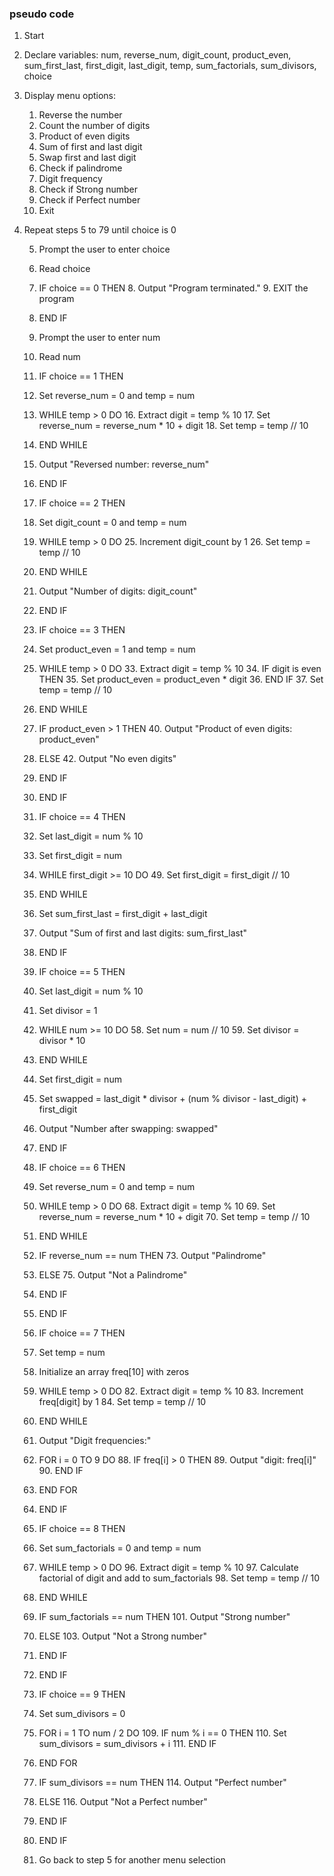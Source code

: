 ### pseudo code

1. Start
2. Declare variables: num, reverse_num, digit_count, product_even, sum_first_last, first_digit, last_digit, temp, sum_factorials, sum_divisors, choice
3. Display menu options:
   1. Reverse the number
   2. Count the number of digits
   3. Product of even digits
   4. Sum of first and last digit
   5. Swap first and last digit
   6. Check if palindrome
   7. Digit frequency
   8. Check if Strong number
   9. Check if Perfect number
   0. Exit
4. Repeat steps 5 to 79 until choice is 0

   5. Prompt the user to enter choice
   6. Read choice
   7. IF choice == 0 THEN
      8. Output "Program terminated."
      9. EXIT the program
   10. END IF
   
   11. Prompt the user to enter num
   12. Read num

   13. IF choice == 1 THEN
      14. Set reverse_num = 0 and temp = num
      15. WHILE temp > 0 DO
         16. Extract digit = temp % 10
         17. Set reverse_num = reverse_num * 10 + digit
         18. Set temp = temp // 10
      19. END WHILE
      20. Output "Reversed number: reverse_num"
   21. END IF

   22. IF choice == 2 THEN
      23. Set digit_count = 0 and temp = num
      24. WHILE temp > 0 DO
         25. Increment digit_count by 1
         26. Set temp = temp // 10
      27. END WHILE
      28. Output "Number of digits: digit_count"
   29. END IF

   30. IF choice == 3 THEN
      31. Set product_even = 1 and temp = num
      32. WHILE temp > 0 DO
         33. Extract digit = temp % 10
         34. IF digit is even THEN
            35. Set product_even = product_even * digit
         36. END IF
         37. Set temp = temp // 10
      38. END WHILE
      39. IF product_even > 1 THEN
         40. Output "Product of even digits: product_even"
      41. ELSE
         42. Output "No even digits"
      43. END IF
   44. END IF

   45. IF choice == 4 THEN
      46. Set last_digit = num % 10
      47. Set first_digit = num
      48. WHILE first_digit >= 10 DO
         49. Set first_digit = first_digit // 10
      50. END WHILE
      51. Set sum_first_last = first_digit + last_digit
      52. Output "Sum of first and last digits: sum_first_last"
   53. END IF

   54. IF choice == 5 THEN
      55. Set last_digit = num % 10
      56. Set divisor = 1
      57. WHILE num >= 10 DO
         58. Set num = num // 10
         59. Set divisor = divisor * 10
      60. END WHILE
      61. Set first_digit = num
      62. Set swapped = last_digit * divisor + (num % divisor - last_digit) + first_digit
      63. Output "Number after swapping: swapped"
   64. END IF

   65. IF choice == 6 THEN
      66. Set reverse_num = 0 and temp = num
      67. WHILE temp > 0 DO
         68. Extract digit = temp % 10
         69. Set reverse_num = reverse_num * 10 + digit
         70. Set temp = temp // 10
      71. END WHILE
      72. IF reverse_num == num THEN
         73. Output "Palindrome"
      74. ELSE
         75. Output "Not a Palindrome"
      76. END IF
   77. END IF

   78. IF choice == 7 THEN
      79. Set temp = num
      80. Initialize an array freq[10] with zeros
      81. WHILE temp > 0 DO
         82. Extract digit = temp % 10
         83. Increment freq[digit] by 1
         84. Set temp = temp // 10
      85. END WHILE
      86. Output "Digit frequencies:"
      87. FOR i = 0 TO 9 DO
         88. IF freq[i] > 0 THEN
            89. Output "digit: freq[i]"
         90. END IF
      91. END FOR
   92. END IF

   93. IF choice == 8 THEN
      94. Set sum_factorials = 0 and temp = num
      95. WHILE temp > 0 DO
         96. Extract digit = temp % 10
         97. Calculate factorial of digit and add to sum_factorials
         98. Set temp = temp // 10
      99. END WHILE
      100. IF sum_factorials == num THEN
         101. Output "Strong number"
      102. ELSE
         103. Output "Not a Strong number"
      104. END IF
   105. END IF

   106. IF choice == 9 THEN
      107. Set sum_divisors = 0
      108. FOR i = 1 TO num / 2 DO
         109. IF num % i == 0 THEN
            110. Set sum_divisors = sum_divisors + i
         111. END IF
      112. END FOR
      113. IF sum_divisors == num THEN
         114. Output "Perfect number"
      115. ELSE
         116. Output "Not a Perfect number"
      117. END IF
   118. END IF

   119. Go back to step 5 for another menu selection
